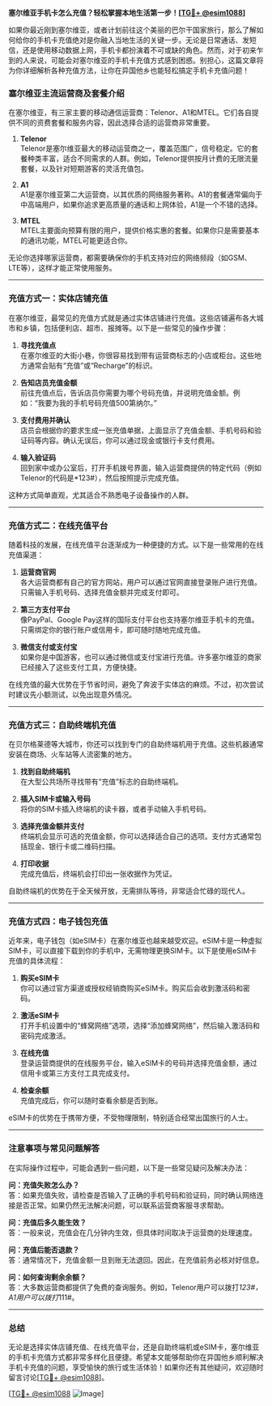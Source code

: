 **塞尔维亚手机卡怎么充值？轻松掌握本地生活第一步！[[TG💪+ @esim1088](https://t.me/s/esim1088)]**

如果你最近刚到塞尔维亚，或者计划前往这个美丽的巴尔干国家旅行，那么了解如何给你的手机卡充值绝对是你融入当地生活的关键一步。无论是日常通话、发短信，还是使用移动数据上网，手机卡都扮演着不可或缺的角色。然而，对于初来乍到的人来说，可能会对塞尔维亚的手机卡充值方式感到困惑。别担心，这篇文章将为你详细解析各种充值方法，让你在异国他乡也能轻松搞定手机卡充值问题！

### 塞尔维亚主流运营商及套餐介绍

在塞尔维亚，有三家主要的移动通信运营商：Telenor、A1和MTEL。它们各自提供不同的资费套餐和服务内容，因此选择合适的运营商非常重要。

1. **Telenor**  
   Telenor是塞尔维亚最大的移动运营商之一，覆盖范围广，信号稳定。它的套餐种类丰富，适合不同需求的人群。例如，Telenor提供按月计费的无限流量套餐，以及针对短期游客的灵活充值包。

2. **A1**  
   A1是塞尔维亚第二大运营商，以其优质的网络服务著称。A1的套餐通常偏向于中高端用户，如果你追求更高质量的通话和上网体验，A1是一个不错的选择。

3. **MTEL**  
   MTEL主要面向预算有限的用户，提供价格实惠的套餐。如果你只是需要基本的通讯功能，MTEL可能更适合你。

无论你选择哪家运营商，都需要确保你的手机支持对应的网络频段（如GSM、LTE等），这样才能正常使用服务。

---

### 充值方式一：实体店铺充值

在塞尔维亚，最常见的充值方式就是通过实体店铺进行充值。这些店铺遍布各大城市和乡镇，包括便利店、超市、报摊等。以下是一些常见的操作步骤：

1. **寻找充值点**  
   在塞尔维亚的大街小巷，你很容易找到带有运营商标志的小店或柜台。这些地方通常会贴有“充值”或“Recharge”的标识。

2. **告知店员充值金额**  
   前往充值点后，告诉店员你需要为哪个号码充值，并说明充值金额。例如：“我要为我的手机号码充值500第纳尔。”

3. **支付费用并确认**  
   店员会根据你的要求生成一张充值单据，上面显示了充值金额、手机号码和验证码等内容。确认无误后，你可以通过现金或银行卡支付费用。

4. **输入验证码**  
   回到家中或办公室后，打开手机拨号界面，输入运营商提供的特定代码（例如Telenor的代码是*123#），然后按照提示完成充值。

这种方式简单直观，尤其适合不熟悉电子设备操作的人群。

---

### 充值方式二：在线充值平台

随着科技的发展，在线充值平台逐渐成为一种便捷的方式。以下是一些常用的在线充值渠道：

1. **运营商官网**  
   各大运营商都有自己的官方网站，用户可以通过官网直接登录账户进行充值。只需输入手机号码、选择充值金额并完成支付即可。

2. **第三方支付平台**  
   像PayPal、Google Pay这样的国际支付平台也支持塞尔维亚手机卡的充值。只需绑定你的银行账户或信用卡，即可随时随地完成充值。

3. **微信支付或支付宝**  
   如果你是中国游客，也可以通过微信或支付宝进行充值。许多塞尔维亚的商家已经接入了这些支付工具，方便快捷。

在线充值的最大优势在于节省时间，避免了奔波于实体店的麻烦。不过，初次尝试时建议先小额测试，以免出现意外情况。

---

### 充值方式三：自助终端机充值

在贝尔格莱德等大城市，你还可以找到专门的自助终端机用于充值。这些机器通常安装在商场、火车站等人流密集的地方。

1. **找到自助终端机**  
   在大型公共场所寻找带有“充值”标志的自助终端机。

2. **插入SIM卡或输入号码**  
   将你的SIM卡插入终端机的读卡器，或者手动输入手机号码。

3. **选择充值金额并支付**  
   终端机会显示可选的充值金额，你可以选择适合自己的选项。支付方式通常包括现金、银行卡或二维码扫描。

4. **打印收据**  
   完成充值后，终端机会打印出一张收据作为凭证。

自助终端机的优势在于全天候开放，无需排队等待，非常适合忙碌的现代人。

---

### 充值方式四：电子钱包充值

近年来，电子钱包（如eSIM卡）在塞尔维亚也越来越受欢迎。eSIM卡是一种虚拟SIM卡，可以直接下载到你的手机中，无需物理更换SIM卡。以下是使用eSIM卡充值的具体流程：

1. **购买eSIM卡**  
   你可以通过官方渠道或授权经销商购买eSIM卡。购买后会收到激活码和密码。

2. **激活eSIM卡**  
   打开手机设置中的“蜂窝网络”选项，选择“添加蜂窝网络”，然后输入激活码和密码完成激活。

3. **在线充值**  
   登录运营商提供的在线服务平台，输入eSIM卡的号码并选择充值金额，通过信用卡或第三方支付工具完成支付。

4. **检查余额**  
   充值完成后，你可以随时查看余额是否到账。

eSIM卡的优势在于携带方便，不受物理限制，特别适合经常出国旅行的人士。

---

### 注意事项与常见问题解答

在实际操作过程中，可能会遇到一些问题，以下是一些常见疑问及解决办法：

**问：充值失败怎么办？**  
答：如果充值失败，请检查是否输入了正确的手机号码和验证码，同时确认网络连接是否正常。如果仍然无法解决问题，可以联系运营商客服寻求帮助。

**问：充值后多久能生效？**  
答：一般来说，充值会在几分钟内生效，但具体时间取决于运营商的处理速度。

**问：充值后能否退款？**  
答：通常情况下，充值金额一旦到账无法退回。因此，在充值前务必核对好信息。

**问：如何查询剩余余额？**  
答：大多数运营商都提供了免费的查询服务。例如，Telenor用户可以拨打*123#，A1用户可以拨打*111#。

---

### 总结

无论是选择实体店铺充值、在线充值平台，还是自助终端机或eSIM卡，塞尔维亚的手机卡充值方式都非常多样化且便捷。希望本文能够帮助你在异国他乡顺利解决手机卡充值的问题，享受愉快的旅行或生活体验！如果你还有其他疑问，欢迎随时留言讨论[[TG💪+ @esim1088](https://t.me/s/esim1088)]。

[[TG💪+ @esim1088](https://t.me/s/esim1088) ![Image](https://i.postimg.cc/4NQfJmqS/Snipaste-2025-05-13-00-14-12.png)]
